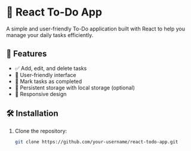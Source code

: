 # 📝 React To-Do App

A simple and user-friendly To-Do application built with React to help you manage your daily tasks efficiently.

## 🚀 Features

- ✅ Add, edit, and delete tasks
- 🎨 User-friendly interface
- 📌 Mark tasks as completed
- 💾 Persistent storage with local storage (optional)
- 📱 Responsive design

## 🛠️ Installation

1. Clone the repository:
   ```sh
   git clone https://github.com/your-username/react-todo-app.git
